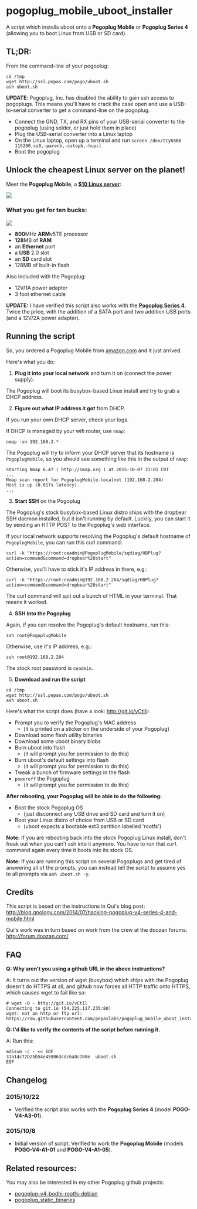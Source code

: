 # pogoplug_mobile_uboot_installer
A script which installs uboot onto a **Pogoplug Mobile** or **Pogoplug Series 4** (allowing you to boot Linux from USB or SD card).

## TL;DR:

From the command-line of your pogoplug:

```
cd /tmp
wget http://ssl.pepas.com/pogo/uboot.sh
ash uboot.sh
```

**UPDATE**: Pogoplug, Inc. has disabled the ability to gain ssh access to pogoplugs.  This means you'll have to crack the case open and use a USB-to-serial converter to get a command-line on the pogoplug.
- Connect the GND, TX, and RX pins of your USB-serial converter to the pogoplug (using solder, or just hold them in place)
- Plug the USB-serial converter into a Linux laptop
- On the Linux laptop, open up a terminal and run `screen /dev/ttyUSB0 115200,cs8,-parenb,-cstopb,-hupcl`
- Boot the pogoplug

## Unlock the cheapest Linux server on the planet!

Meet the **Pogoplug Mobile**, a **[$10 Linux server](http://www.amazon.com/Pogoplug-Backup-Sharing-Discontinued-Manufacturer/dp/B005GM1Q1O)**:

![](https://raw.githubusercontent.com/pepaslabs/pogoplug_mobile_uboot_installer/master/.github_media/Pogoplug.jpg)

### What you get for ten bucks:

![](https://raw.githubusercontent.com/pepaslabs/pogoplug_mobile_uboot_installer/master/.github_media/Pogoplug_Mobile_Rear.jpg)

* **800**MHz **ARM**v5TE processor
* **128**MB of **RAM**
* an **Ethernet** port
* a **USB** 2.0 slot
* an **SD** card slot
* 128MB of built-in flash

Also included with the Pogoplug:
* 12V/1A power adapter
* 3 foot ethernet cable

**UPDATE:** I have verified this script also works with the **[Pogoplug Series 4](http://www.amazon.com/Pogoplug-Series-4-Backup-Device/dp/B006I5MKZY)**.  Twice the price, with the addition of a SATA port and two addition USB ports (and a 12V/2A power adapter).

## Running the script

So, you ordered a Pogoplug Mobile from [amazon.com](http://www.amazon.com/Pogoplug-Backup-Sharing-Discontinued-Manufacturer/dp/B005GM1Q1O) and it just arrived.

Here's what you do:

1. **Plug it into your local network** and turn it on (connect the power supply).

The Pogoplug will boot its busybox-based Linux install and try to grab a DHCP address.

2. **Figure out what IP address it got** from DHCP.

If you run your own DHCP server, check your logs.
   
If DHCP is managed by your wifi router, use `nmap`:
   
`nmap -sn 192.168.2.*`
   
The Pogoplug will try to inform your DHCP server that its hostname is `PogoplugMobile`, so you should see something like this in the output of `nmap`:
   
```
Starting Nmap 6.47 ( http://nmap.org ) at 2015-10-07 21:01 CDT
...
Nmap scan report for PogoplugMobile.localnet (192.168.2.204)
Host is up (0.017s latency).
...
```

3. **Start SSH** on the Pogoplug

The Pogoplug's stock busybox-based Linux distro ships with the dropbear SSH daemon installed, but it isn't running by default.  Luckily, you can start it by sending an HTTP POST to the Pogoplug's web interface.
   
If your local network supports resolving the Pogoplug's default hostname of `PogoplugMobile`, you can run this curl command:
   
`curl -k "https://root:ceadmin@PogoplugMobile/sqdiag/HBPlug?action=command&command=dropbear%20start"`
   
Otherwise, you'll have to stick it's IP address in there, e.g.:
   
`curl -k "https://root:ceadmin@192.168.2.204/sqdiag/HBPlug?action=command&command=dropbear%20start"`
   
The curl command will spit out a bunch of HTML in your terminal.  That means it worked.
   
4. **SSH into the Pogoplug**

Again, if you can resolve the Pogoplug's default hostname, run this:
   
`ssh root@PogoplugMobile`
   
Otherwise, use it's IP address, e.g.:

`ssh root@192.168.2.204`
   
The stock root password is `ceadmin`.
   
5. **Download and run the script**

```
cd /tmp
wget http://ssl.pepas.com/pogo/uboot.sh
ash uboot.sh
```

Here's what the script does (have a look: http://git.io/vCtIl):
* Prompt you to verify the Pogoplug's MAC address
  * (it is printed on a sticker on the underside of your Pogoplug)
* Download some flash utility binaries
* Download some uboot binary blobs
* Burn uboot into flash
  * (it will prompt you for permission to do this)
* Burn uboot's default settings into flash
  * (it will prompt you for permission to do this)
* Tweak a bunch of firmware settings in the flash
* `poweroff` the Pogoplug
  * (it will prompt you for permission to do this)

**After rebooting, your Pogoplug will be able to do the following:**
* Boot the stock Pogoplug OS
  * (just disconnect any USB drive and SD card and turn it on)
* Boot your Linux distro of choice from USB or SD card
  * (uboot expects a bootable ext3 partition labelled 'rootfs')

**Note:** If you are rebooting back into the stock Pogoplug Linux install, don't freak out when you can't ssh into it anymore.  You have to run that `curl` command again every time it boots into its stock OS.

**Note:** If you are running this script on several Pogoplugs and get tired of answering all of the prompts, you can instead tell the script to assume yes to all prompts via `ash uboot.sh -y`.

## Credits

This script is based on the instructions in Qui's blog post: http://blog.qnology.com/2014/07/hacking-pogoplug-v4-series-4-and-mobile.html

Qui's work was in turn based on work from the crew at the doozan forums: http://forum.doozan.com/

## FAQ

**Q: Why aren't you using a github URL in the above instructions?**

A: It turns out the version of wget (busybox) which ships with the Pogoplug doesn't do HTTPS at all, and github now forces all HTTP traffic onto HTTPS, which causes wget to fail like so:

```
# wget -O - http://git.io/vCtIl
Connecting to git.io (54.225.117.235:80)
wget: not an http or ftp url: https://raw.githubusercontent.com/pepaslabs/pogoplug_mobile_uboot_installer/master/pogoplug_mobile_uboot_installer.sh
```

**Q: I'd like to verify the contents of the script before running it.**

A: Run this:

```
md5sum -c - << EOF
31a14c72b25b54e458063cdc6a8c788e  uboot.sh
EOF
```

## Changelog

### 2015/10/22

* Verified the script also works with the **Pogoplug Series 4** (model **POGO-V4-A3-01**).

### 2015/10/8

* Initial version of script.  Verified to work the **Pogoplug Mobile** (models **POGO-V4-A1-01** and **POGO-V4-A1-05**).


## Related resources:

You may also be interested in my other Pogoplug github projects:

* [pogoplug-v4-bodhi-rootfs-debian](https://github.com/pepaslabs/pogoplug-v4-bodhi-rootfs-debian)
* [pogoplug_static_binaries](https://github.com/pepaslabs/pogoplug_static_binaries)
